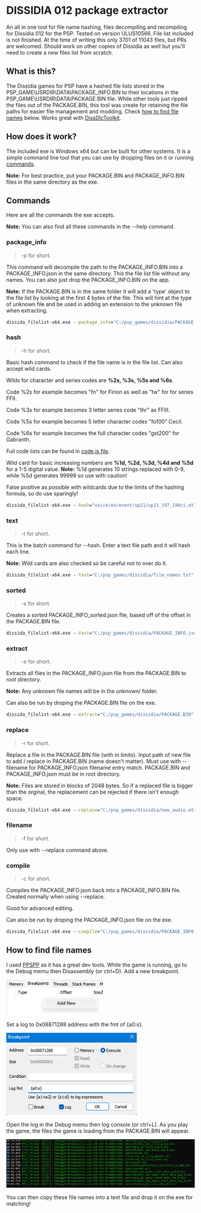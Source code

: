 # DISSIDIA 012 package extractor

An all in one tool for file name hashing, files decompiling and recompiling for Dissidia 012 for the PSP. Tested on version ULUS10566. File list included is not finished. At the time of writing this only 3701 of 11043 files, but PRs are welcomed. Should work on other copies of Dissidia as well but you'll need to create a new files list from scratch.

## What is this?

The Dissidia games for PSP have a hashed file lists stored in the PSP_GAME\USRDIR\DATA\PACKAGE_INFO.BIN to their locations in the PSP_GAME\USRDIR\DATA\PACKAGE.BIN file. While other tools just ripped the files out of the PACKAGE.BIN, this tool was create for retaining the file paths for easier file management and modding. Check [how to find file names](#how-to-find-file-names) below. Works great with [DissDlcToolkit](https://github.com/adriangl/DissDlcToolkit).

## How does it work?

The included exe is Windows x64 but can be built for other systems. It is a simple command line tool that you can use by dropping files on it or running [commands](#commands).

**Note:** For best practice, put your PACKAGE.BIN and PACKAGE_INFO.BIN files in the same directory as the exe.

## Commands

Here are all the commands the exe accepts.

**Note:** You can also find all these commands in the --help command.

### package_info

> -p for short.

This command will decompile the path to the PACKAGE_INFO.BIN into a PACKAGE_INFO.json in the same directory. This the file list file without any names. You can also just drop the PACKAGE_INFO.BIN on the app.

**Note:** If the PACKAGE.BIN is in the same folder it will add a 'type' object to the file list by looking at the first 4 bytes of the file. This will hint at the type of unknown file and be used in adding an extension to the unknown file when extracting.

```cmd
dissida_filelist-x64.exe --package_info="C:/psp_games/dissidia/PACKAGE_INFO.BIN"
```

### hash

> -h for short.

Basic hash command to check if the file name is in the file list. Can also accept wild cards.

Wilds for character and series codes are **%2s, %3s, %5s and %6s**.

Code %2s for example becomes "fn" for Firion as well as "tw" for for series FFII.

Code %3s for example becomes 3 letter series code "thr" as FFIII.

Code %5s for example becomes 5 letter character codes "fo100" Cecil.

Code %6s for example becomes the full character codes "gst200" for Gabranth.

Full code lists can be found in [code.js file](src/codes.js).

Wild card for basic increasing numbers are **%1d, %2d, %3d, %4d and %5d** for a 1-5 digital value. **Note:** %1d generates 10 strings replaced with 0-9, while %5d generates 99999 so use with caution!

False positive as possible with wildcards due to the limits of the hashing formula, so do use sparingly!

```cmd
dissida_filelist-x64.exe --hash="voice/en/event/up21/up21_107_190zi.at3"
```

### text

> -t for short.

This is the batch command for --hash. Enter a text file path and it will hash each line.

**Note:** Wild cards are also checked so be careful not to over do it.

```cmd
dissida_filelist-x64.exe --text="C:/psp_games/dissidia/file_names.txt"
```

### sorted

> -s for short.

Creates a sorted PACKAGE_INFO_sorted.json file, based off of the offset in the PACKAGE.BIN file.

```cmd
dissida_filelist-x64.exe --text="C:/psp_games/dissidia/PACKAGE_INFO.json"
```

### extract

> -e for short.

Extracts all files in the PACKAGE_INFO.json file from the PACKAGE.BIN to root directory.

**Note:** Any unknown file names will be in the unknown/ folder.

Can also be run by droping the PACKAGE.BIN file on the exe.

```cmd
dissida_filelist-x64.exe --extract="C:/psp_games/dissidia/PACKAGE.BIN"
```

### replace

> -r for short.

Replace a file in the PACKAGE.BIN file (with in limits). Input path of new file to add / replace in PACKAGE.BIN (name doesn't matter). Must use with --filename for PACKAGE_INFO.json filename entry match. PACKAGE.BIN and PACKAGE_INFO.json must be in root directory.

**Note:** Files are stored in blocks of 2048 bytes. So if a replaced file is bigger than the orginal, the replacement can be rejected if there isn't enough space.

```cmd
dissida_filelist-x64.exe --replace="C:/psp_games/dissidia/new_audio.at3" --filename="voice/en/event/up21/up21_107_190zi.at3"
```

### filename

> -f for short.

Only use with --replace command above.

### compile

> -c for short.

Compiles the PACKAGE_INFO.json back into a PACKAGE_INFO.BIN file. Created normally when using --replace.

Good for advanced editing.

Can also be run by droping the PACKAGE_INFO.json file on the exe.

```cmd
dissida_filelist-x64.exe --compile="C:/psp_games/dissidia/PACKAGE_INFO.json"
```

## How to find file names

I used [PPSPP](https://www.ppsspp.org/) as it has a great dev tools. While the game is running, go to the Debug memu then Disassembly (or ctrl+D). Add a new breakpoint.

![break](./img/break.png)

Set a log to 0x08871288 address with the fmt of {a0:s}.

![hooking](./img/hook.png)

Open the log in the Debug memu then log console (or ctrl+L). As you play the game, the files the game is loading from the PACKAGE.BIN will appear.

![log](./img/log.png)

You can then copy these file names into a text file and drop it on the exe for matching!
